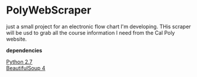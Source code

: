 # PolyWebScraper

just a small project for an electronic flow chart I'm developing. THis scraper will be usd to grab all the course information I need from the Cal Poly website.

**dependencies**

[Python 2.7](https://www.python.org/downloads/release/python-279/)  
[BeautifulSoup 4](http://www.crummy.com/software/BeautifulSoup/bs4/doc/#installing-beautiful-soup)
